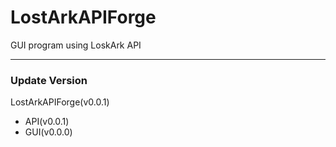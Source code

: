 # LostArkAPIForge
GUI program using LoskArk API

- - -

### Update Version
LostArkAPIForge(v0.0.1)
- API(v0.0.1)
- GUI(v0.0.0)